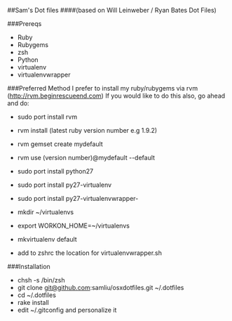 ##Sam's Dot files
####(based on Will Leinweber / Ryan Bates Dot Files)

###Prereqs
  * Ruby
  * Rubygems
  * zsh
  * Python
  * virtualenv
  * virtualenvwrapper

###Preferred Method
  I prefer to install my ruby/rubygems via rvm (http://rvm.beginrescueend.com)
  If you would like to do this also, go ahead and do:

  * sudo port install rvm
  * rvm install (latest ruby version number e.g 1.9.2)
  * rvm gemset create mydefault
  * rvm use (version number)@mydefault --default

  * sudo port install python27
  * sudo port install py27-virtualenv
  * sudo port install py27-virtualenvwrapper-
  * mkdir ~/virtualenvs
  * export WORKON_HOME=~/virtualenvs
  * mkvirtualenv default

  * add to zshrc the location for virtualenvwrapper.sh

###Installation
  * chsh -s /bin/zsh
  * git clone git@github.com:samliu/osxdotfiles.git ~/.dotfiles
  * cd ~/.dotfiles
  * rake install
  * edit ~/.gitconfig and personalize it


